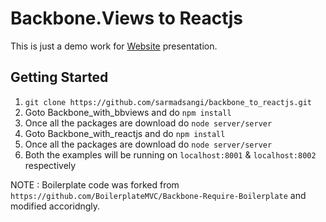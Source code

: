 Backbone.Views to Reactjs
=========================

This is just a demo work for [Website](https://speakerdeck.com/sarmadsangi/from-backbone-dot-views-to-reactjs) presentation.

## Getting Started
   1. `git clone https://github.com/sarmadsangi/backbone_to_reactjs.git`
   2. Goto Backbone_with_bbviews and do `npm install`
   3. Once all the packages are download do `node server/server`
   4. Goto Backbone_with_reactjs and do `npm install`
   5. Once all the packages are download do `node server/server`
   6. Both the examples will be running on `localhost:8001` & `localhost:8002` respectively
   

NOTE : Boilerplate code was forked from `https://github.com/BoilerplateMVC/Backbone-Require-Boilerplate` and modified accoridngly.
  
